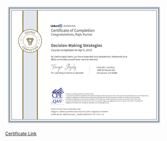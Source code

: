 ![GettingAndCleaningData](../cert/DecisionMakingStrategies.png)

<a href="https://www.linkedin.com/learning/certificates/f08074dae52cd83ffe0fcbba72cb7ae4a336e1017b107c66ac5cfa2fd4ca0f77?trk=backfilled_certificate" target="_blank" rel="noopener noreferrer">Certificate Link</a>